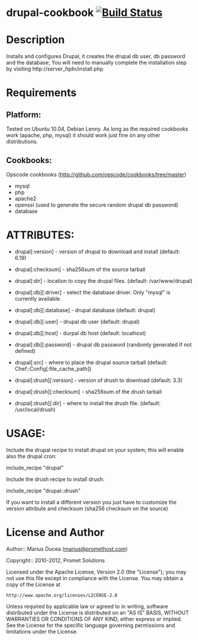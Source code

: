 # <a name="title"></a> drupal-cookbook [![Build Status](https://secure.travis-ci.org/mdxp/drupal-cookbook.png?branch=master)](http://travis-ci.org/mdxp/drupal-cookbook)

Description
===========

Installs and configures Drupal; it creates the drupal db user, db password and the database;
You will need to manually complete the installation step by visiting http://server_fqdn/install.php

Requirements
============

## Platform:

Tested on Ubuntu 10.04, Debian Lenny. As long as the required cookbooks work (apache, php, mysql) it
should work just fine on any other distributions.

## Cookbooks:

Opscode cookbooks (http://github.com/opscode/cookbooks/tree/master)

* mysql
* php
* apache2
* openssl (used to generate the secure random drupal db password)
* database

# ATTRIBUTES:

* drupal[:version] - version of drupal to download and install (default: 6.19)
* drupal[:checksum] - sha256sum of the source tarball
* drupal[:dir] - location to copy the drupal files. (default: /var/www/drupal)
* drupal[:db][:driver] - select the database driver. Only "mysql" is currently available.
* drupal[:db][:database] - drupal database (default: drupal)
* drupal[:db][:user] - drupal db user (default: drupal)
* drupal[:db][:host] - durpal db host (default: localhost)
* drupal[:db][:password] - drupal db password (randomly generated if not defined)
* drupal[:src] - where to place the drupal source tarball (default: Chef::Config[:file_cache_path])

* drupal[:drush][:version] - version of drush to download (default: 3.3)
* drupal[:drush][:checksum] - sha256sum of the drush tarball
* drupal[:drush][:dir] - where to install the drush file. (default: /usr/local/drush)

# USAGE:

Include the drupal recipe to install drupal on your system; this will enable also the drupal cron:

  include_recipe "drupal"

Include the drush recipe to install drush:

  include_recipe "drupal::drush"

If you want to install a different version you just have to customize the version attribute and checksum
(sha256 checksum on the source)

License and Author
==================

Author:: Marius Ducea (marius@promethost.com)

Copyright:: 2010-2012, Promet Solutions

Licensed under the Apache License, Version 2.0 (the "License");
you may not use this file except in compliance with the License.
You may obtain a copy of the License at

    http://www.apache.org/licenses/LICENSE-2.0

Unless required by applicable law or agreed to in writing, software
distributed under the License is distributed on an "AS IS" BASIS,
WITHOUT WARRANTIES OR CONDITIONS OF ANY KIND, either express or implied.
See the License for the specific language governing permissions and
limitations under the License.
